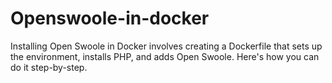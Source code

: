 # Openswoole-in-docker
 Installing Open Swoole in Docker involves creating a Dockerfile that sets up the environment, installs PHP, and adds Open Swoole. Here's how you can do it step-by-step.
